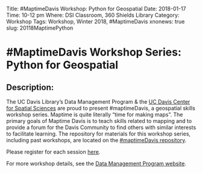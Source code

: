 Title: #MaptimeDavis Workshop: Python for Geospatial
Date: 2018-01-17
Time: 10-12 pm
Where: DSI Classroom, 360 Shields Library
Category: Workshop
Tags: Workshop, Winter 2018, #MaptimeDavis
xnonews: true
slug: 20118MaptimePython

# #MaptimeDavis Workshop Series: Python for Geospatial

## Description:
The UC Davis Library’s Data Management Program & the [UC Davis Center for Spatial Sciences](https://spatial.ucdavis.edu/) are proud to present #maptimeDavis, a geospatial skills workshop series.  Maptime is quite literally “time for making maps”.  The primary goals of Maptime Davis is to teach skills related to mapping and to provide a forum for the Davis Community to find others with similar interests to facilitate learning. The repository for materials for this workshop series, including past workshops, are located on the [#maptimeDavis repository](https://github.com/MicheleTobias/MaptimeDavis).

Please register for each session [here](https://forms.library.ucdavis.edu/classes/descriptions.php). 

 For more workshop details, see the [Data Management Program website](https://www.library.ucdavis.edu/service/data-management/data-management-program-workshops-events/).

